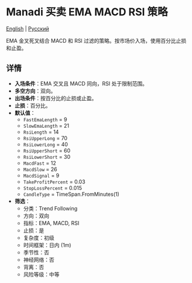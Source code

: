 # Manadi 买卖 EMA MACD RSI 策略
[English](README.md) | [Русский](README_ru.md)

EMA 金叉死叉结合 MACD 和 RSI 过滤的策略。按市场价入场，使用百分比止损和止盈。

## 详情

- **入场条件**：EMA 交叉且 MACD 同向，RSI 处于限制范围。
- **多空方向**：双向。
- **出场条件**：按百分比的止损或止盈。
- **止损**：百分比。
- **默认值**：
  - `FastEmaLength` = 9
  - `SlowEmaLength` = 21
  - `RsiLength` = 14
  - `RsiUpperLong` = 70
  - `RsiLowerLong` = 40
  - `RsiUpperShort` = 60
  - `RsiLowerShort` = 30
  - `MacdFast` = 12
  - `MacdSlow` = 26
  - `MacdSignal` = 9
  - `TakeProfitPercent` = 0.03
  - `StopLossPercent` = 0.015
  - `CandleType` = TimeSpan.FromMinutes(1)
- **筛选**：
  - 分类：Trend Following
  - 方向：双向
  - 指标：EMA, MACD, RSI
  - 止损：是
  - 复杂度：初级
  - 时间框架：日内 (1m)
  - 季节性：否
  - 神经网络：否
  - 背离：否
  - 风险等级：中等
